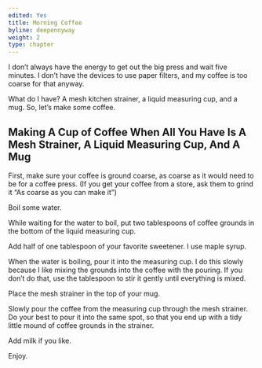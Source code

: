 ```yaml
---
edited: Yes
title: Morning Coffee
byline: deepennyway
weight: 2
type: chapter
---
```


I don’t always have the energy to get out the big press and wait five minutes. I don’t have the devices to use paper filters, and my coffee is too coarse for that anyway.

What do I have? A mesh kitchen strainer, a liquid measuring cup, and a mug. So, let’s make some coffee.

## Making A Cup of Coffee When All You Have Is A Mesh Strainer, A Liquid Measuring Cup, And A Mug

First, make sure your coffee is ground coarse, as coarse as it would need to be for a coffee press. (If you get your coffee from a store, ask them to grind it “As coarse as you can make it”)

Boil some water.

While waiting for the water to boil, put two tablespoons of coffee grounds in the bottom of the liquid measuring cup.

Add half of one tablespoon of your favorite sweetener. I use maple syrup.

When the water is boiling, pour it into the measuring cup. I do this slowly because I like mixing the grounds into the coffee with the pouring. If you don’t do that, use the tablespoon to stir it gently until everything is mixed.

Place the mesh strainer in the top of your mug.

Slowly pour the coffee from the measuring cup through the mesh strainer. Do your best to pour it into the same spot, so that you end up with a tidy little mound of coffee grounds in the strainer.

Add milk if you like.

Enjoy.
